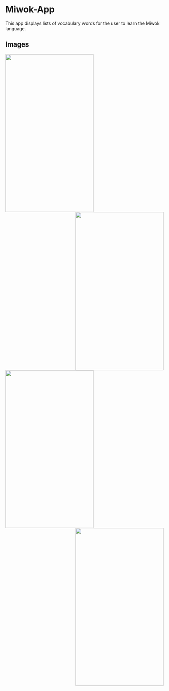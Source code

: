 # Miwok-App

This app displays lists of vocabulary words for the user to learn the Miwok language. 

## Images

<img src="https://user-images.githubusercontent.com/38129975/58395398-974d7980-8065-11e9-8c35-4e9231e32a0a.jpg" width="280px" height="500px"><img src="https://user-images.githubusercontent.com/38129975/58395408-b0562a80-8065-11e9-8f2c-8d410150027b.jpg" width="280px" height="500px" align="right">

<img src="https://user-images.githubusercontent.com/38129975/58395426-c4019100-8065-11e9-9b89-9a99e8e5208f.jpg" width="280px" height="500px"><img src="https://user-images.githubusercontent.com/38129975/58395458-f3b09900-8065-11e9-95ee-c90e4e8e7b83.jpg" width="280px" height="500px" align="right">
